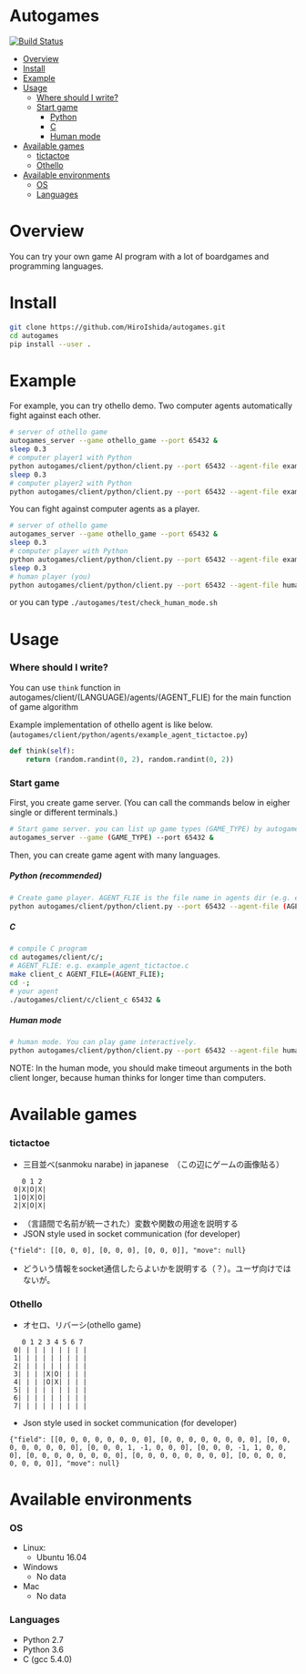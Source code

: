 # Autogames

[![Build Status](https://travis-ci.com/HiroIshida/autogames.svg?token=9fpkKj6dzfmzwRd4k3Gq&branch=master)](https://travis-ci.com/HiroIshida/autogames/)

 - [Overview](#overview)
 - [Install](#install)
 - [Example](#example)
 - [Usage](#usage)
   - [Where should I write?](#where-should-i-write-)
   - [Start game](#start-game)
     - [Python](#python)
     - [C](#c)
     - [Human mode](#human-mode)
 - [Available games](#available-games)
   - [tictactoe](#tictactoe)
   - [Othello](#othello)
 - [Available environments](#available-environments)
   - [OS](#os)
   - [Languages](#languages)

# Overview

You can try your own game AI program with a lot of boardgames and programming languages.

# Install
```bash
git clone https://github.com/HiroIshida/autogames.git
cd autogames
pip install --user .
```

# Example
For example, you can try othello demo. Two computer agents automatically fight against each other.
```bash
# server of othello game
autogames_server --game othello_game --port 65432 &
sleep 0.3
# computer player1 with Python
python autogames/client/python/client.py --port 65432 --agent-file example_agent_othello &
sleep 0.3
# computer player2 with Python
python autogames/client/python/client.py --port 65432 --agent-file example_agent_othello &
```
You can fight against computer agents as a player.
```bash
# server of othello game
autogames_server --game othello_game --port 65432 &
sleep 0.3
# computer player with Python
python autogames/client/python/client.py --port 65432 --agent-file example_agent_othello --timeout 30 &
sleep 0.3
# human player (you)
python autogames/client/python/client.py --port 65432 --agent-file human_agent --timeout 30
```
or you can type `./autogames/test/check_human_mode.sh`

# Usage
### Where should I write?
You can use `think` function in autogames/client/(LANGUAGE)/agents/(AGENT_FLIE) for the main function of game algorithm

Example implementation of othello agent is like below. (`autogames/client/python/agents/example_agent_tictactoe.py`)
```python
def think(self):
    return (random.randint(0, 2), random.randint(0, 2))
```

### Start game

First, you create game server. (You can call the commands below in eigher single or different terminals.)
```bash
# Start game server. you can list up game types (GAME_TYPE) by autogames_server --list
autogames_server --game (GAME_TYPE) --port 65432 &
```

Then, you can create game agent with many languages.
##### Python (recommended)
```bash
# Create game player. AGENT_FLIE is the file name in agents dir (e.g. example_agent_othello)
python autogames/client/python/client.py --port 65432 --agent-file (AGENT_FLIE) &
```
##### C
```bash
# compile C program
cd autogames/client/c/;
# AGENT_FLIE: e.g. example_agent_tictactoe.c
make client_c AGENT_FILE=(AGENT_FLIE);
cd -;
# your agent
./autogames/client/c/client_c 65432 &
```

##### Human mode
```bash
# human mode. You can play game interactively.
python autogames/client/python/client.py --port 65432 --agent-file human_agent --timeout 30
```
NOTE: In the human mode, you should make timeout arguments in the both client longer, because human thinks for longer time than computers.

# Available games
### tictactoe
   - 三目並べ(sanmoku narabe) in japanese　（この辺にゲームの画像貼る）
   ```
      0 1 2
    0|X|O|X|
    1|O|X|O|
    2|X|O|X|
   ```
   - （言語間で名前が統一された）変数や関数の用途を説明する
   - JSON style used in socket communication (for developer)
   ```
   {"field": [[0, 0, 0], [0, 0, 0], [0, 0, 0]], "move": null}
   ```
   - どういう情報をsocket通信したらよいかを説明する（？）。ユーザ向けではないが。

### Othello
   - オセロ、リバーシ(othello game)
   ```
      0 1 2 3 4 5 6 7
    0| | | | | | | | |
    1| | | | | | | | |
    2| | | | | | | | |
    3| | | |X|O| | | |
    4| | | |O|X| | | |
    5| | | | | | | | |
    6| | | | | | | | |
    7| | | | | | | | |
   ```
   - Json style used in socket communication (for developer)
   ```
   {"field": [[0, 0, 0, 0, 0, 0, 0, 0], [0, 0, 0, 0, 0, 0, 0, 0], [0, 0, 0, 0, 0, 0, 0, 0], [0, 0, 0, 1, -1, 0, 0, 0], [0, 0, 0, -1, 1, 0, 0, 0], [0, 0, 0, 0, 0, 0, 0, 0], [0, 0, 0, 0, 0, 0, 0, 0], [0, 0, 0, 0, 0, 0, 0, 0]], "move": null}
   ```

# Available environments
### OS
 - Linux:
   - Ubuntu 16.04
 - Windows
   - No data
 - Mac
   - No data

### Languages
 - Python 2.7
 - Python 3.6
 - C (gcc 5.4.0)
